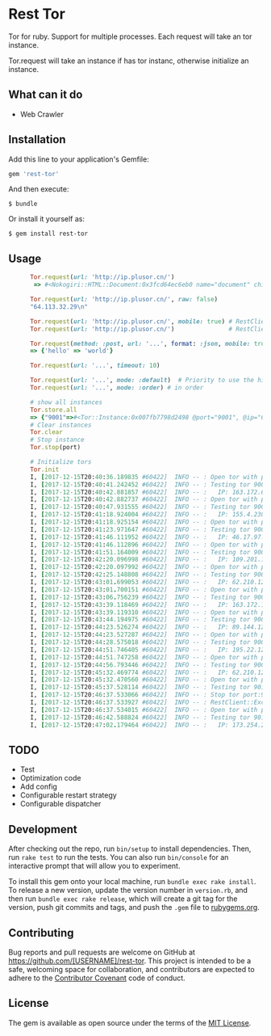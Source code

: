 # Rest Tor

Tor for ruby.  Support for multiple processes.  Each request will take an tor instance.

Tor.request will  take an instance if has tor instanc, otherwise initialize an instance.

## What can it do

- Web Crawler

## Installation

Add this line to your application's Gemfile:

```ruby
gem 'rest-tor'
```

And then execute:

    $ bundle

Or install it yourself as:

    $ gem install rest-tor

## Usage

```ruby
      Tor.request(url: 'http://ip.plusor.cn/')
       => #<Nokogiri::HTML::Document:0x3fcd64ec6eb0 name="document" children=[#<Nokogiri::XML::DTD:0x3fcd64ec6af0 name="html">, #<Nokogiri::XML::Element:0x3fcd64ec67f8 name="html" children=[#<Nokogiri::XML::Element:0x3fcd64ec6618 name="body" children=[#<Nokogiri::XML::Element:0x3fcd64ec6438 name="p" children=[#<Nokogiri::XML::Text:0x3fcd64ec6258 "185.100.85.101\n">]>]>]>]> 

      Tor.request(url: 'http://ip.plusor.cn/', raw: false)
      "64.113.32.29\n" 

      Tor.request(url: 'http://ip.plusor.cn/', mobile: true) # RestClient.get "http://ip.plusor.cn/", "", "Accept"=>"*/*", "Accept-Encoding"=>"gzip, deflate", "Content-Length"=>"0", "Content-Type"=>"application/x-www-form-urlencoded", "User-Agent"=>"ANDROID_KFZ_COM_2.0.9_M6 Note_7.1.2"
      Tor.request(url: 'http://ip.plusor.cn/')               # RestClient.get "http://ip.plusor.cn/", "", "Accept"=>"*/*", "Accept-Encoding"=>"gzip, deflate", "Content-Length"=>"0", "Content-Type"=>"application/x-www-form-urlencoded", "User-Agent"=>"Mozilla/5.0 (Macintosh; Intel Mac OS X 10_12_6) AppleWebKit/537.36 (KHTML, like Gecko) Chrome/62.0.3202.94 Safari/537.36"

      Tor.request(method: :post, url: '...', format: :json, mobile: true)
      => {'hello' => 'world'}

      Tor.request(url: '...', timeout: 10)

      Tor.request(url: '...', mode: :default)  # Priority to use the highest number of successes, default is :default
      Tor.request(url: '...', mode: :order) # in order

      # show all instances
      Tor.store.all
      => {"9001"=>#<Tor::Instance:0x007fb7798d2498 @port="9001", @ip="64.113.32.29", @using=nil, @counter=#<Counter success: 5, fail: 1, succss_at: 2017-12-15 19:52:44 +0800, fail_at:2017-12-15 19:52:26 +0800>>}
      # Clear instances
      Tor.clear
      # Stop instance
      Tor.stop(port)

      # Initialize tors
      Tor.init
      I, [2017-12-15T20:40:36.189835 #60422]  INFO -- : Open tor with port:9001
      I, [2017-12-15T20:40:41.242452 #60422]  INFO -- : Testing tor 9001
      I, [2017-12-15T20:40:42.881857 #60422]  INFO -- :   IP: 163.172.67.180 
      I, [2017-12-15T20:40:42.882737 #60422]  INFO -- : Open tor with port:9002
      I, [2017-12-15T20:40:47.931555 #60422]  INFO -- : Testing tor 9002
      I, [2017-12-15T20:41:18.924004 #60422]  INFO -- :   IP: 155.4.230.97 
      I, [2017-12-15T20:41:18.925154 #60422]  INFO -- : Open tor with port:9003
      I, [2017-12-15T20:41:23.971647 #60422]  INFO -- : Testing tor 9003
      I, [2017-12-15T20:41:46.111952 #60422]  INFO -- :   IP: 46.17.97.112 
      I, [2017-12-15T20:41:46.112896 #60422]  INFO -- : Open tor with port:9004
      I, [2017-12-15T20:41:51.164009 #60422]  INFO -- : Testing tor 9004
      I, [2017-12-15T20:42:20.096998 #60422]  INFO -- :   IP: 109.201.133.100 
      I, [2017-12-15T20:42:20.097992 #60422]  INFO -- : Open tor with port:9005
      I, [2017-12-15T20:42:25.148808 #60422]  INFO -- : Testing tor 9005
      I, [2017-12-15T20:43:01.699053 #60422]  INFO -- :   IP: 62.210.129.246 
      I, [2017-12-15T20:43:01.700151 #60422]  INFO -- : Open tor with port:9006
      I, [2017-12-15T20:43:06.756239 #60422]  INFO -- : Testing tor 9006
      I, [2017-12-15T20:43:39.118469 #60422]  INFO -- :   IP: 163.172.160.182 
      I, [2017-12-15T20:43:39.119310 #60422]  INFO -- : Open tor with port:9007
      I, [2017-12-15T20:43:44.194975 #60422]  INFO -- : Testing tor 9007
      I, [2017-12-15T20:44:23.526274 #60422]  INFO -- :   IP: 89.144.12.14 
      I, [2017-12-15T20:44:23.527287 #60422]  INFO -- : Open tor with port:9008
      I, [2017-12-15T20:44:28.575018 #60422]  INFO -- : Testing tor 9008
      I, [2017-12-15T20:44:51.746405 #60422]  INFO -- :   IP: 195.22.126.147 
      I, [2017-12-15T20:44:51.747258 #60422]  INFO -- : Open tor with port:9009
      I, [2017-12-15T20:44:56.793446 #60422]  INFO -- : Testing tor 9009
      I, [2017-12-15T20:45:32.469774 #60422]  INFO -- :   IP: 62.210.129.246 
      I, [2017-12-15T20:45:32.470560 #60422]  INFO -- : Open tor with port:9010
      I, [2017-12-15T20:45:37.528114 #60422]  INFO -- : Testing tor 9010
      I, [2017-12-15T20:46:37.533066 #60422]  INFO -- : Stop tor port:9010
      I, [2017-12-15T20:46:37.533927 #60422]  INFO -- : RestClient::Exceptions::OpenTimeout:Timed out connecting to server
      I, [2017-12-15T20:46:37.534015 #60422]  INFO -- : Open tor with port:9010
      I, [2017-12-15T20:46:42.588824 #60422]  INFO -- : Testing tor 9010
      I, [2017-12-15T20:47:02.179464 #60422]  INFO -- :   IP: 173.254.216.66

```

## TODO

- Test
- Optimization code
- Add config
- Configurable restart strategy
- Configurable dispatcher

## Development

After checking out the repo, run `bin/setup` to install dependencies. Then, run `rake test` to run the tests. You can also run `bin/console` for an interactive prompt that will allow you to experiment.

To install this gem onto your local machine, run `bundle exec rake install`. To release a new version, update the version number in `version.rb`, and then run `bundle exec rake release`, which will create a git tag for the version, push git commits and tags, and push the `.gem` file to [rubygems.org](https://rubygems.org).

## Contributing

Bug reports and pull requests are welcome on GitHub at https://github.com/[USERNAME]/rest-tor. This project is intended to be a safe, welcoming space for collaboration, and contributors are expected to adhere to the [Contributor Covenant](http://contributor-covenant.org) code of conduct.


## License

The gem is available as open source under the terms of the [MIT License](http://opensource.org/licenses/MIT).

